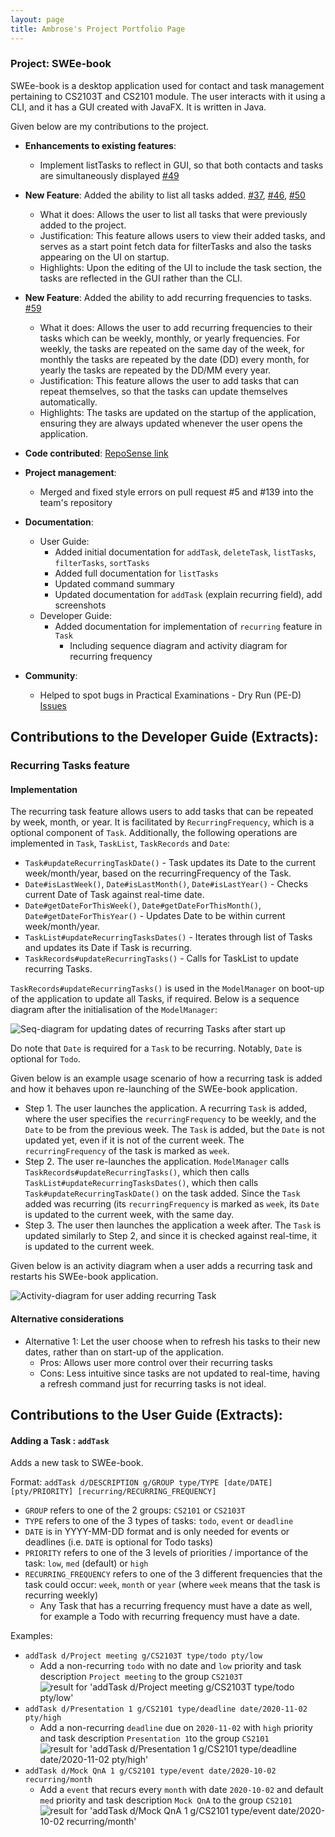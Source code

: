 ```yaml
---
layout: page
title: Ambrose's Project Portfolio Page
---
```


### Project: SWEe-book

SWEe-book is a desktop application used for contact and task management pertaining to CS2103T and CS2101 module. The 
user interacts with it using a CLI, and it has a GUI created with JavaFX. It is written in Java.

Given below are my contributions to the project.

* **Enhancements to existing features**:
    * Implement listTasks to reflect in GUI, so that both contacts and tasks are simultaneously displayed [#49](https://github.com/AY2122S1-CS2103T-W12-2/tp/pull/49)

* **New Feature**: Added the ability to list all tasks added. [#37](https://github.com/AY2122S1-CS2103T-W12-2/tp/pull/37), [#46](https://github.com/AY2122S1-CS2103T-W12-2/tp/pull/46), [#50](https://github.com/AY2122S1-CS2103T-W12-2/tp/pull/50)
    * What it does: Allows the user to list all tasks that were previously added to the project.
    * Justification: This feature allows users to view their added tasks, and serves as a start point fetch data for 
      filterTasks and also the tasks appearing on the UI on startup.
    * Highlights: Upon the editing of the UI to include the task section, the tasks are reflected in the GUI rather than
      the CLI.

* **New Feature**: Added the ability to add recurring frequencies to tasks. [#59](https://github.com/AY2122S1-CS2103T-W12-2/tp/pull/59)
    * What it does: Allows the user to add recurring frequencies to their tasks which can be weekly, monthly, or yearly 
      frequencies. For weekly,
      the tasks are repeated on the same day of the week, for monthly the tasks are repeated by the date (DD) every 
      month, for yearly the tasks are repeated by the DD/MM every year.
    * Justification: This feature allows the user to add tasks that can repeat themselves, so that the tasks can update 
      themselves automatically.
    * Highlights: The tasks are updated on the startup of the application, ensuring they are always updated whenever the
      user opens the application.

* **Code contributed**: [RepoSense link](https://nus-cs2103-ay2122s1.github.io/tp-dashboard/?search=CS2103T-W12-2&sort=groupTitle&sortWithin=title&timeframe=commit&mergegroup=&groupSelect=groupByRepos&breakdown=true&checkedFileTypes=docs~functional-code~test-code~other&since=2021-09-17&tabOpen=true&tabType=zoom&tabAuthor=zhenxuantan&tabRepo=AY2122S1-CS2103T-W12-2%2Ftp%5Bmaster%5D&authorshipIsMergeGroup=false&authorshipFileTypes=docs~functional-code~test-code~other&authorshipIsBinaryFileTypeChecked=false&zA=ambroseboo&zR=AY2122S1-CS2103T-W12-2%2Ftp%5Bmaster%5D&zACS=198.05172413793105&zS=2021-09-17&zFS=CS2103T-W12-2&zU=2021-11-07&zMG=false&zFTF=commit&zFGS=groupByRepos&zFR=false&until=2021-11-07)

* **Project management**:
    * Merged and fixed style errors on pull request #5 and #139 into the team's repository

* **Documentation**:
    * User Guide:
        * Added initial documentation for `addTask`, `deleteTask`, `listTasks`, `filterTasks`, `sortTasks`
        * Added full documentation for `listTasks`
        * Updated command summary
        * Updated documentation for `addTask` (explain recurring field), add screenshots
    * Developer Guide:
        * Added documentation for implementation of `recurring` feature in `Task`
            * Including sequence diagram and activity diagram for recurring frequency

* **Community**:
    * Helped to spot bugs in Practical Examinations - Dry Run (PE-D) [Issues](https://github.com/ambroseboo/ped/issues)

<div style="page-break-after: always;"></div>

## **Contributions to the Developer Guide (Extracts)**:
### Recurring Tasks feature
#### Implementation
The recurring task feature allows users to add tasks that can be repeated by week, month, or year. It is facilitated
by `RecurringFrequency`, which is a optional component of `Task`. Additionally, the following operations are implemented
in `Task`, `TaskList`, `TaskRecords` and `Date`:
* `Task#updateRecurringTaskDate()` - Task updates its Date to the current week/month/year, based on the
  recurringFrequency of the Task.
* `Date#isLastWeek()`, `Date#isLastMonth()`, `Date#isLastYear()` - Checks current Date of Task against real-time date.
* `Date#getDateForThisWeek()`, `Date#getDateForThisMonth()`, `Date#getDateForThisYear()` - Updates Date to be within
  current week/month/year.
* `TaskList#updateRecurringTasksDates()` - Iterates through list of Tasks and updates its Date if Task is recurring.
* `TaskRecords#updateRecurringTasks()` - Calls for TaskList to update recurring Tasks.

`TaskRecords#updateRecurringTasks()` is used in the `ModelManager` on boot-up of the application to update all Tasks, if
required. Below is a sequence diagram after the initialisation of the `ModelManager`:

![Seq-diagram for updating dates of recurring Tasks after start up](../images/RecurringFrequencySequenceDiagram.png)

Do note that `Date` is required for a `Task` to be recurring. Notably, `Date` is optional for `Todo`.

<div style="page-break-after: always;"></div>

Given below is an example usage scenario of how a recurring task is added and how it behaves upon re-launching of
the SWEe-book application.

* Step 1. The user launches the application. A recurring `Task` is added, where the user specifies the
  `recurringFrequency` to be weekly, and the `Date` to be from the previous week. The `Task` is added, but the `Date` is
  not updated yet, even if it is not of the current week. The `recurringFrequency` of the task is marked as `week`.
* Step 2. The user re-launches the application. `ModelManager` calls `TaskRecords#updateRecurringTasks()`, which then
  calls `TaskList#updateRecurringTasksDates()`, which then calls `Task#updateRecurringTaskDate()` on the task added.
  Since the `Task` added was recurring (its `recurringFrequency` is marked as `week`, its `Date` is updated to the
  current week, with the same day.
* Step 3. The user then launches the application a week after. The `Task` is updated similarly to Step 2, and since it
  is checked against real-time, it is updated to the current week.

Given below is an activity diagram when a user adds a recurring task and restarts his SWEe-book application.

![Activity-diagram for user adding recurring Task](../images/RecurringTaskActivityDiagram.png)

#### Alternative considerations
* Alternative 1: Let the user choose when to refresh his tasks to their new dates, rather than on start-up of the 
  application.
    * Pros: Allows user more control over their recurring tasks
    * Cons: Less intuitive since tasks are not updated to real-time, having a refresh command just for recurring tasks
      is not ideal.

<div style="page-break-after: always;"></div>

## **Contributions to the User Guide (Extracts)**:
#### Adding a Task : `addTask`

Adds a new task to SWEe-book.

Format: `addTask d/DESCRIPTION g/GROUP type/TYPE [date/DATE] [pty/PRIORITY] [recurring/RECURRING_FREQUENCY]`
* `GROUP` refers to one of the 2 groups: `CS2101` or `CS2103T`
* `TYPE` refers to one of the 3 types of tasks: `todo`, `event` or `deadline`
* `DATE` is in YYYY-MM-DD format and is only needed for events or deadlines (i.e. `DATE` is optional for Todo tasks)
* `PRIORITY` refers to one of the 3 levels of priorities / importance of the task: `low`, `med` (default) or `high`
* `RECURRING_FREQUENCY` refers to one of the 3 different frequencies that the task could occur: `week`, `month` or 
  `year` (where `week` means that the task is recurring weekly)
    * Any Task that has a recurring frequency must have a date as well, for example a Todo with recurring frequency must
      have a date.

Examples:
* `addTask d/Project meeting g/CS2103T type/todo pty/low`
    * Add a non-recurring `todo` with no date and `low` priority and
      task description `Project meeting` to the group `CS2103T`
      ![result for 'addTask d/Project meeting g/CS2103T type/todo pty/low'](../images/addTaskExample1.PNG)
* `addTask d/Presentation 1 g/CS2101 type/deadline date/2020-11-02 pty/high`
    * Add a non-recurring `deadline` due on `2020-11-02`
      with `high` priority and task description `Presentation 1`to the group `CS2101`
      ![result for 'addTask d/Presentation 1 g/CS2101 type/deadline date/2020-11-02 pty/high'](../images/addTaskExample2.PNG)
* `addTask d/Mock QnA 1 g/CS2101 type/event date/2020-10-02 recurring/month`
    * Add a `event` that recurs every `month` with
      date `2020-10-02` and default `med` priority and task description `Mock QnA` to the group `CS2101`
      ![result for 'addTask d/Mock QnA 1 g/CS2101 type/event date/2020-10-02 recurring/month'](../images/addTaskExample3.PNG)
      
